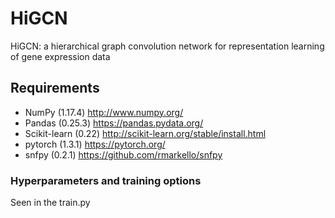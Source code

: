 # HiGCN

HiGCN: a hierarchical graph convolution network for representation learning of gene expression data

## Requirements

- NumPy (1.17.4) http://www.numpy.org/
- Pandas (0.25.3) https://pandas.pydata.org/
- Scikit-learn (0.22) http://scikit-learn.org/stable/install.html
- pytorch (1.3.1) https://pytorch.org/
- snfpy (0.2.1) https://github.com/rmarkello/snfpy

### Hyperparameters and training options

Seen in the train.py
